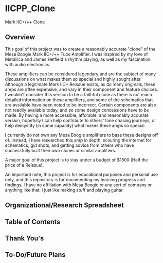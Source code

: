 # IICPP_Clone
Mark IIC+/++ Clone

## Overview
This goal of this project was to create a reasonably accurate "clone" of the Mesa Boogie Mark IIC+/++ Tube Amplifier. 
I was inspired by my love of Metallica and James Hetfield's rhythm playing, as well as my fascination with audio electronics.

These amplifiers can be considered legendary and are the subject of many discussions on what makes them so special and highly sought after.
Although a legitimate Mark IIC+ Reissue exists, as do many originals, these amps are often expensive, and vary in their component and feature choices.
I wouldn't consider this version to be a faithful clone as there is not much detailed information on these amplifiers, and some of the schematics that are available have been noted to be incorrect. Certain components are also not readily available today, and so some design concessions have to be made.
By having a more accessible, afforable, and reasonably accurate version, hopefully I can help contribute to others' tone chasing journeys, or help demystify (in some capacity) what makes these amps so special.

I currently do not own any Mesa Boogie amplifiers to base these designs off of. Instead, I have researched this amp in depth, scouring the internet for schematics, gut shots, and getting advice from others who have successfully built their own clones or similar amplifiers. 

A major goal of this project is to stay under a budget of $1800 (Half the price of a Reissue).

An important note, this project is for educational purposes and personal use only, and this repository is for documenting my learning progress and findings. I have no affiliation with Mesa Boogie or any sort of company or anything like that. I just like making stuff and playing guitar.

## Organizational/Research Spreadsheet

## Table of Contents

## Thank You's

## To-Do/Future Plans
